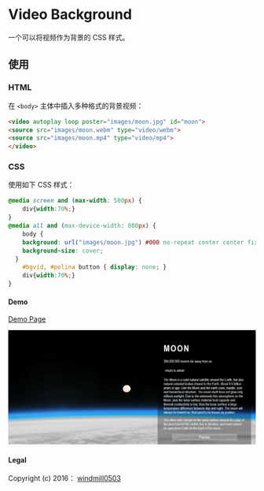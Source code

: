 # Video Background
一个可以将视频作为背景的 CSS 样式。

## 使用
### HTML
在 `<body>` 主体中插入多种格式的背景视频：

```html
<video autoplay loop poster="images/moon.jpg" id="moon">
<source src="images/moon.webm" type="video/webm">
<source src="images/moon.mp4" type="video/mp4">
</video>
```

### CSS
使用如下 CSS 样式：

```css
@media screen and (max-width: 500px) {
	div{width:70%;}
}
@media all and (max-device-width: 800px) {
	body {
    background: url("images/moon.jpg") #000 no-repeat center center fixed; 		
    background-size: cover;
  }
	#bgvid, #polina button { display: none; }
	div{width:70%;}
}
```

#### Demo

[Demo Page](https://windmill0503.github.io/demo/video-background/index.html)

![Moon](assets/videobackground.jpg)

#### Legal

Copyright (c) 2016： [windmill0503](https://github.com/windmill0503)